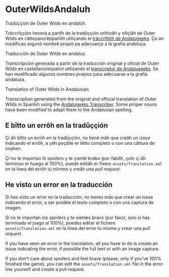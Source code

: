 # OuterWildsAndaluh
Tradûççión de Outer Wilds en andalûh.

Trâccrîççión henerá a partîh de la tradûççión orihinâh y ofiçiâh de Outer Wilds en câtteyano/êppañôh utiliçando el [trâccrîttôh de Andalugeeks](https://github.com/andalugeeks/andaluh-py-py).
Çe an modificao argunô nombrê propiô pa adecuarçe a la grafía andaluça.

Traducción de Outer Wilds en andaluz.

Transcripción generada a partir de la traducción original y oficial de Outer Wilds en castellano/español utilizando el [transcriptor de Andalugeeks](https://github.com/andalugeeks/andaluh-py).
Se han modificado algunos nombres propios para adecuarse a la grafía andaluza.

Translation of Outer Wilds in Andalusian.

Transcription generated from the original and official translation of Outer Wilds in Spanish using the [Andalugeeks Transcriber](https://github.com/andalugeeks/andaluh-py).
Some proper nouns have been modified to adapt them to the Andalusian spelling.

## E bîtto un errôh en la tradûççión

Çi âh bîtto un errôh en la tradûççión, no tienê mâh que creâh un _issue_ indicando el errôh, a çêh poçible er têtto completo o con una câttura de imahen. 

Çi no te importan lô spoilers y te çientê brabo (por fabôh, çolo çi âh terminao er huego al 100%), puedê editâh er fixero `assets/Translation.xml` en la línea del errôh tú mîmmo y creâh una _pull request_.

## He visto un error en la traducción

Si has visto un error en la traducción, no tienes más que crear un issue indicando el error, a ser posible el texto completo o con una captura de imagen. 

Si no te importan los spoilers y te sientes bravo (por favor, solo si has terminado el juego al 100%), puedes editar el fichero `assets/Translation.xml` en la línea del error tú mismo y crear una _pull request_.

If you have seen an error in the translation, all you have to do is create an issue indicating the error, if possible the full text or with an image capture.

If you don't care about spoilers and feel brave (please, only if you've 100% finished the game), you can edit the `assets/Translation.xml` file in the error line yourself and create a pull request.
